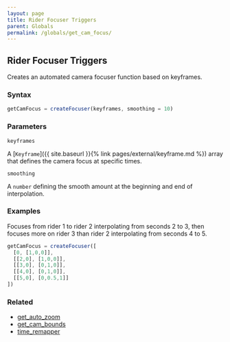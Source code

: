```yaml
---
layout: page
title: Rider Focuser Triggers
parent: Globals
permalink: /globals/get_cam_focus/
---
```


## Rider Focuser Triggers

Creates an automated camera focuser function based on keyframes.

### Syntax

```js
getCamFocus = createFocuser(keyframes, smoothing = 10)
```

### Parameters

`keyframes`

A [`Keyframe`]({{ site.baseurl }}{% link pages/external/keyframe.md %}) array that defines the camera focus at specific times.

`smoothing`

A `number` defining the smooth amount at the beginning and end of interpolation.

### Examples

Focuses from rider 1 to rider 2 interpolating from seconds 2 to 3, then focuses more on rider 3 than rider 2 interpolating from seconds 4 to 5.

```js
getCamFocus = createFocuser([
  [0, [1,0,0]],
  [[2,0], [1,0,0]],
  [[3,0], [0,1,0]],
  [[4,0], [0,1,0]],
  [[5,0], [0,0.5,1]]
])
```

### Related

- [get_auto_zoom](./get_auto_zoom.md)
- [get_cam_bounds](./get_cam_bounds.md)
- [time_remapper](./time_remapper.md)
